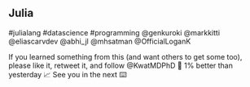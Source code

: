 ## Julia

#julialang #datascience #programming
@genkuroki @markkitti @eliascarvdev @abhi_jl @mhsatman @OfficialLoganK

If you learned something from this (and want others to get some too), please like it, retweet it, and follow @KwatMDPhD 🌱
1% better than yesterday 📈
See you in the next ⌨️
